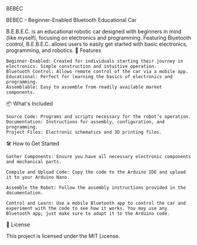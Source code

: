 BEBEC

BEBEC - Beginner-Enabled Bluetooth Educational Car

B.E.B.E.C. is an educational robotic car designed with beginners in mind (like myself), focusing on electronics and programming. Featuring Bluetooth control, B.E.B.E.C. allows users to easily get started with basic electronics, programming, and robotics.
🚀 Features

    Beginner-Enabled: Created for individuals starting their journey in electronics. Simple construction and intuitive operation.
    Bluetooth Control: Allows remote control of the car via a mobile app.
    Educational: Perfect for learning the basics of electronics and programming.
    Assemblable: Easy to assemble from readily available market components.

📦 What's Included

    Source Code: Programs and scripts necessary for the robot’s operation.
    Documentation: Instructions for assembly, configuration, and programming.
    Project Files: Electronic schematics and 3D printing files.

🛠 How to Get Started

    Gather Components: Ensure you have all necessary electronic components and mechanical parts.

    Compile and Upload Code: Copy the code to the Arduino IDE and upload it to your Arduino Nano.

    Assemble the Robot: Follow the assembly instructions provided in the documentation.

    Control and Learn: Use a mobile Bluetooth app to control the car and experiment with the code to see how it works. You may use any Bluetooth app; just make sure to adapt it to the Arduino code.

📜 License

This project is licensed under the MIT License.
